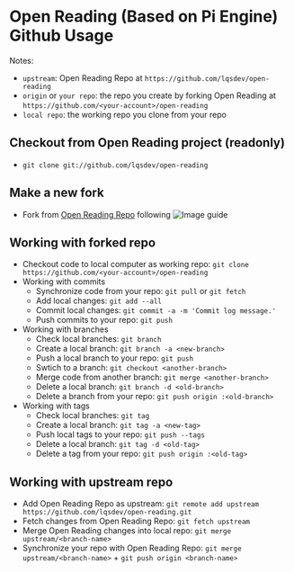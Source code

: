 Open Reading (Based on Pi Engine) Github Usage
=======================

Notes:
* ```upstream```: Open Reading Repo at ```https://github.com/lqsdev/open-reading```
* ```origin``` or ```your repo```: the repo you create by forking Open Reading at ```https://github.com/<your-account>/open-reading```
* ```local repo```: the working repo you clone from your repo 

Checkout from Open Reading project (readonly)
------------------------------------------
* ```git clone git://github.com/lqsdev/open-reading```

Make a new fork
---------------
* Fork from [Open Reading Repo](https://github.com/lqsdev/open-reading) following ![Image guide](https://raw.github.com/open-reading-asset/image/master/git-fork.png)


Working with forked repo
------------------------
* Checkout code to local computer as working repo: ```git clone https://github.com/<your-account>/open-reading```
* Working with commits
  * Synchronize code from your repo: ```git pull``` or ```git fetch```
  * Add local changes: ```git add --all```
  * Commit local changes: ```git commit -a -m 'Commit log message.'```
  * Push commits to your repo: ```git push```
* Working with branches
  * Check local branches: ```git branch```
  * Create a local branch: ```git branch -a <new-branch>```
  * Push a local branch to your repo: ```git push```
  * Swtich to a branch: ```git checkout <another-branch>```
  * Merge code from another branch: ```git merge <another-branch>```
  * Delete a local branch: ```git branch -d <old-branch>```
  * Delete a branch from your repo: ```git push origin :<old-branch>```
* Working with tags
  * Check local branches: ```git tag```
  * Create a local branch: ```git tag -a <new-tag>```
  * Push local tags to your repo: ```git push --tags```
  * Delete a local branch: ```git tag -d <old-tag>```
  * Delete a tag from your repo: ```git push origin :<old-tag>```

Working with upstream repo
--------------------------
* Add Open Reading Repo as upstream: ```git remote add upstream https://github.com/lqsdev/open-reading.git```
* Fetch changes from Open Reading Repo: ```git fetch upstream```
* Merge Open Reading changes into local repo: ```git merge upstream/<branch-name>```
* Synchronize your repo with Open Reading Repo: ```git merge upstream/<branch-name>``` + ```git push origin <branch-name>```

